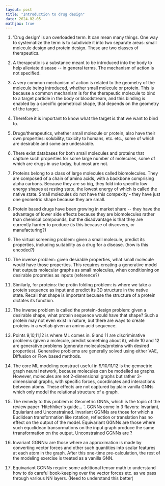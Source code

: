 ```yaml
---
layout: post
title: "Introduction to drug design"
date: 2024-02-05
mathjax: true
---
```


1. 'Drug design' is an overloaded term. It can mean many things. One way to systematize the term is to subdivide it into two separate areas: small molecule design and protein design. These are two classes of therapeutics. 

2. A therapeutic is a substance meant to be introduced into the body to help alleviate disease -- in general terms. The mechanism of action is not specified. 

3. A very common mechanism of action is related to the geometry of the molecule being introduced, whether small molecule or protein. This is because a common mechanism is for the therapeutic molecule to bind to a target particle in the body or bloodstream, and this binding is enabled by a specific geometrical shape, that depends on the geometry of the target. 

4. Therefore it is important to know what the target is that we want to bind to. 

5. Drugs/therapeutics, whether small molecule or protein, also have their own properties: solubility, toxicity to humans, etc. etc., some of which are desirable and some are undesirable. 

6. There exist databases for both small molecules and proteins that capture such properties for some large number of molecules, some of which are drugs in use today, but most are not. 

7. Proteins belong to a class of large molecules called biomolecules. They are composed of a chain of amino acids, with a backbone comprising alpha carbons. Because they are so big, they fold into specific low energy shapes at resting state, the lowest energy of which is called the native state. Small molecules do not have this compexity - they have just one geometric shape because they are small. 

8. Protein based drugs have been growing in market share -- they have the advantage of lower side effects because they are biomolecules rather than chemical compounds, but the disadvantage is that they are currently harder to produce (is this because of discovery, or manufacturing?)

9. The virtual screening problem: given a small molecule, predict its properties, including suitability as a drug for a disease. (how is this encoded?) 

10. The inverse problem: given desirable properties, what small molecule would have those properties. This requires creating a generative model that outputs molecular graphs as small molecules, when conditioning on desirable propreties as inputs (reference?)

11. Similarly, for proteins: the protin folding problem: is where we take a protein sequence as input and predict its 3D structure in the native state. Recall that shape is important becuase the structure of a protein dictates its function. 

12. The inverse problem is called the protein-design problem: given a desirable shape, what protein sequence would have that shape? Such a protein may not even exist in nature, but there are ways to create proteins in a wetlab given an amino acid sequence. 

13. Points 9,10,11,12 is where ML comes in. 9 and 11 are discriminative problems (given a molecule, predict something about it), while 10 and 12 are generative problems (generate molecules/proteins with desired properties). Generative problems are generally solved using either VAE, Diffusion or Flow based methods. 

14. The core ML modeling construct useful in 9/10/11/12 is the gemoetric graph neural network, because molecules can be modelled as graphs. However, molecules are not 2-dimensional graphs but rather 3-dimensional graphs, with specific forces, coordinates and interactions between atoms. These effects are not captured by plain vanilla GNNs which only model the relational structure of a graph. 

15. The remedy to this problem is Geometric GNNs, which is the topic of the review paper 'Hitchhiker's guide... '. GGNNs come in 3 flavors: Invariant, Equiariant and Unconstrained. Invariant GGNNs are those for which a Euclidean transformation like rotation, reflection or translation has no effect on the output of the model. Equivariant GGNNs are those where such equclidean transormations on the input graph produce the same trransformation on the output. Unconstrained GGNNs are ? 

16. Invariant GGNNs: are those where an approximation is made by converting vector forces and other such quantities into scalar features at each atom in the graph. After this one-time pre-calculation, the rest of the modeling exercise is treated as a vanilla GNN. 

17. Equivariant GGNNs require some additional tensor math to understand how to do careful book-keeping over the vector forces etc. as we pass through various NN layers. 
(Need to understand this better)


